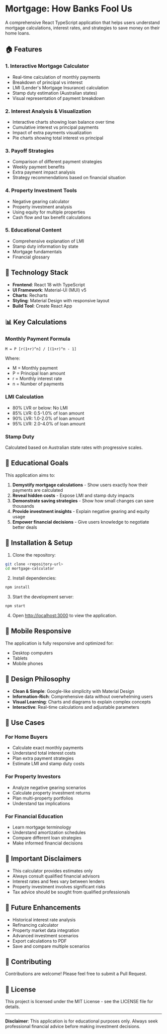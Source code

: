 # Mortgage: How Banks Fool Us

A comprehensive React TypeScript application that helps users understand mortgage calculations, interest rates, and strategies to save money on their home loans.

## 🏠 Features

### 1. Interactive Mortgage Calculator
- Real-time calculation of monthly payments
- Breakdown of principal vs interest
- LMI (Lender's Mortgage Insurance) calculation
- Stamp duty estimation (Australian states)
- Visual representation of payment breakdown

### 2. Interest Analysis & Visualization
- Interactive charts showing loan balance over time
- Cumulative interest vs principal payments
- Impact of extra payments visualization
- Pie charts showing total interest vs principal

### 3. Payoff Strategies
- Comparison of different payment strategies
- Weekly payment benefits
- Extra payment impact analysis
- Strategy recommendations based on financial situation

### 4. Property Investment Tools
- Negative gearing calculator
- Property investment analysis
- Using equity for multiple properties
- Cash flow and tax benefit calculations

### 5. Educational Content
- Comprehensive explanation of LMI
- Stamp duty information by state
- Mortgage fundamentals
- Financial glossary

## 🚀 Technology Stack

- **Frontend**: React 18 with TypeScript
- **UI Framework**: Material-UI (MUI) v5
- **Charts**: Recharts
- **Styling**: Material Design with responsive layout
- **Build Tool**: Create React App

## 📊 Key Calculations

### Monthly Payment Formula
```
M = P [r(1+r)^n] / [(1+r)^n - 1]
```
Where:
- M = Monthly payment
- P = Principal loan amount
- r = Monthly interest rate
- n = Number of payments

### LMI Calculation
- 80% LVR or below: No LMI
- 85% LVR: 0.5-1.0% of loan amount
- 90% LVR: 1.0-2.0% of loan amount
- 95% LVR: 2.0-4.0% of loan amount

### Stamp Duty
Calculated based on Australian state rates with progressive scales.

## 🎯 Educational Goals

This application aims to:

1. **Demystify mortgage calculations** - Show users exactly how their payments are calculated
2. **Reveal hidden costs** - Expose LMI and stamp duty impacts
3. **Demonstrate saving strategies** - Show how small changes can save thousands
4. **Provide investment insights** - Explain negative gearing and equity usage
5. **Empower financial decisions** - Give users knowledge to negotiate better deals

## 🔧 Installation & Setup

1. Clone the repository:
```bash
git clone <repository-url>
cd mortgage-calculator
```

2. Install dependencies:
```bash
npm install
```

3. Start the development server:
```bash
npm start
```

4. Open [http://localhost:3000](http://localhost:3000) to view the application.

## 📱 Mobile Responsive

The application is fully responsive and optimized for:
- Desktop computers
- Tablets
- Mobile phones

## 🎨 Design Philosophy

- **Clean & Simple**: Google-like simplicity with Material Design
- **Information-Rich**: Comprehensive data without overwhelming users
- **Visual Learning**: Charts and diagrams to explain complex concepts
- **Interactive**: Real-time calculations and adjustable parameters

## 🧮 Use Cases

### For Home Buyers
- Calculate exact monthly payments
- Understand total interest costs
- Plan extra payment strategies
- Estimate LMI and stamp duty costs

### For Property Investors
- Analyze negative gearing scenarios
- Calculate property investment returns
- Plan multi-property portfolios
- Understand tax implications

### For Financial Education
- Learn mortgage terminology
- Understand amortization schedules
- Compare different loan strategies
- Make informed financial decisions

## 🚨 Important Disclaimers

- This calculator provides estimates only
- Always consult qualified financial advisors
- Interest rates and fees vary between lenders
- Property investment involves significant risks
- Tax advice should be sought from qualified professionals

## 🔮 Future Enhancements

- Historical interest rate analysis
- Refinancing calculator
- Property market data integration
- Advanced investment scenarios
- Export calculations to PDF
- Save and compare multiple scenarios

## 📧 Contributing

Contributions are welcome! Please feel free to submit a Pull Request.

## 📄 License

This project is licensed under the MIT License - see the LICENSE file for details.

---

**Disclaimer**: This application is for educational purposes only. Always seek professional financial advice before making investment decisions.
